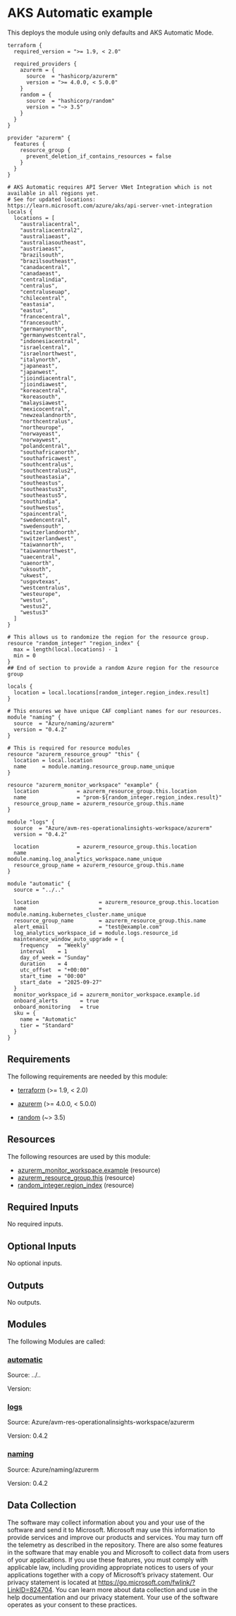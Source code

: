 <!-- BEGIN_TF_DOCS -->
<!-- Code generated by terraform-docs. DO NOT EDIT. -->
# AKS Automatic example

This deploys the module using only defaults and AKS Automatic Mode.

```hcl
terraform {
  required_version = ">= 1.9, < 2.0"

  required_providers {
    azurerm = {
      source  = "hashicorp/azurerm"
      version = ">= 4.0.0, < 5.0.0"
    }
    random = {
      source  = "hashicorp/random"
      version = "~> 3.5"
    }
  }
}

provider "azurerm" {
  features {
    resource_group {
      prevent_deletion_if_contains_resources = false
    }
  }
}

# AKS Automatic requires API Server VNet Integration which is not available in all regions yet.
# See for updated locations: https://learn.microsoft.com/azure/aks/api-server-vnet-integration
locals {
  locations = [
    "australiacentral",
    "australiacentral2",
    "australiaeast",
    "australiasoutheast",
    "austriaeast",
    "brazilsouth",
    "brazilsoutheast",
    "canadacentral",
    "canadaeast",
    "centralindia",
    "centralus",
    "centraluseuap",
    "chilecentral",
    "eastasia",
    "eastus",
    "francecentral",
    "francesouth",
    "germanynorth",
    "germanywestcentral",
    "indonesiacentral",
    "israelcentral",
    "israelnorthwest",
    "italynorth",
    "japaneast",
    "japanwest",
    "jioindiacentral",
    "jioindiawest",
    "koreacentral",
    "koreasouth",
    "malaysiawest",
    "mexicocentral",
    "newzealandnorth",
    "northcentralus",
    "northeurope",
    "norwayeast",
    "norwaywest",
    "polandcentral",
    "southafricanorth",
    "southafricawest",
    "southcentralus",
    "southcentralus2",
    "southeastasia",
    "southeastus",
    "southeastus3",
    "southeastus5",
    "southindia",
    "southwestus",
    "spaincentral",
    "swedencentral",
    "swedensouth",
    "switzerlandnorth",
    "switzerlandwest",
    "taiwannorth",
    "taiwannorthwest",
    "uaecentral",
    "uaenorth",
    "uksouth",
    "ukwest",
    "usgovtexas",
    "westcentralus",
    "westeurope",
    "westus",
    "westus2",
    "westus3"
  ]
}

# This allows us to randomize the region for the resource group.
resource "random_integer" "region_index" {
  max = length(local.locations) - 1
  min = 0
}
## End of section to provide a random Azure region for the resource group

locals {
  location = local.locations[random_integer.region_index.result]
}

# This ensures we have unique CAF compliant names for our resources.
module "naming" {
  source  = "Azure/naming/azurerm"
  version = "0.4.2"
}

# This is required for resource modules
resource "azurerm_resource_group" "this" {
  location = local.location
  name     = module.naming.resource_group.name_unique
}

resource "azurerm_monitor_workspace" "example" {
  location            = azurerm_resource_group.this.location
  name                = "prom-${random_integer.region_index.result}"
  resource_group_name = azurerm_resource_group.this.name
}

module "logs" {
  source  = "Azure/avm-res-operationalinsights-workspace/azurerm"
  version = "0.4.2"

  location            = azurerm_resource_group.this.location
  name                = module.naming.log_analytics_workspace.name_unique
  resource_group_name = azurerm_resource_group.this.name
}

module "automatic" {
  source = "../.."

  location                   = azurerm_resource_group.this.location
  name                       = module.naming.kubernetes_cluster.name_unique
  resource_group_name        = azurerm_resource_group.this.name
  alert_email                = "test@example.com"
  log_analytics_workspace_id = module.logs.resource_id
  maintenance_window_auto_upgrade = {
    frequency   = "Weekly"
    interval    = 1
    day_of_week = "Sunday"
    duration    = 4
    utc_offset  = "+00:00"
    start_time  = "00:00"
    start_date  = "2025-09-27"
  }
  monitor_workspace_id = azurerm_monitor_workspace.example.id
  onboard_alerts       = true
  onboard_monitoring   = true
  sku = {
    name = "Automatic"
    tier = "Standard"
  }
}
```

<!-- markdownlint-disable MD033 -->
## Requirements

The following requirements are needed by this module:

- <a name="requirement_terraform"></a> [terraform](#requirement\_terraform) (>= 1.9, < 2.0)

- <a name="requirement_azurerm"></a> [azurerm](#requirement\_azurerm) (>= 4.0.0, < 5.0.0)

- <a name="requirement_random"></a> [random](#requirement\_random) (~> 3.5)

## Resources

The following resources are used by this module:

- [azurerm_monitor_workspace.example](https://registry.terraform.io/providers/hashicorp/azurerm/latest/docs/resources/monitor_workspace) (resource)
- [azurerm_resource_group.this](https://registry.terraform.io/providers/hashicorp/azurerm/latest/docs/resources/resource_group) (resource)
- [random_integer.region_index](https://registry.terraform.io/providers/hashicorp/random/latest/docs/resources/integer) (resource)

<!-- markdownlint-disable MD013 -->
## Required Inputs

No required inputs.

## Optional Inputs

No optional inputs.

## Outputs

No outputs.

## Modules

The following Modules are called:

### <a name="module_automatic"></a> [automatic](#module\_automatic)

Source: ../..

Version:

### <a name="module_logs"></a> [logs](#module\_logs)

Source: Azure/avm-res-operationalinsights-workspace/azurerm

Version: 0.4.2

### <a name="module_naming"></a> [naming](#module\_naming)

Source: Azure/naming/azurerm

Version: 0.4.2

<!-- markdownlint-disable-next-line MD041 -->
## Data Collection

The software may collect information about you and your use of the software and send it to Microsoft. Microsoft may use this information to provide services and improve our products and services. You may turn off the telemetry as described in the repository. There are also some features in the software that may enable you and Microsoft to collect data from users of your applications. If you use these features, you must comply with applicable law, including providing appropriate notices to users of your applications together with a copy of Microsoft’s privacy statement. Our privacy statement is located at <https://go.microsoft.com/fwlink/?LinkID=824704>. You can learn more about data collection and use in the help documentation and our privacy statement. Your use of the software operates as your consent to these practices.
<!-- END_TF_DOCS -->